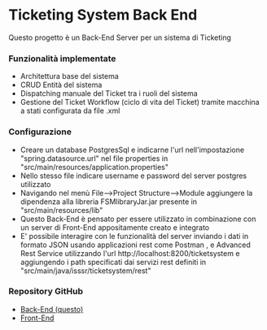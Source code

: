 # Ticketing System Back End #

Questo progetto è un Back-End Server per un sistema di Ticketing

### Funzionalità implementate ###

* Architettura base del sistema 
* CRUD Entità del sistema
* Dispatching manuale del Ticket tra i ruoli del sistema
* Gestione del Ticket Workflow (ciclo di vita del Ticket) tramite macchina a stati configurata da file .xml


### Configurazione ###

* Creare un database PostgresSql e indicarne l'url nell'impostazione "spring.datasource.url"
nel file properties in "src/main/resources/application.properties"
* Nello stesso file indicare username e password del server postgres utilizzato
* Navigando nel menù File-->Project Structure-->Module aggiungere la dipendenza alla libreria FSMlibraryJar.jar presente in
"src/main/resources/lib"
* Questo Back-End è pensato per essere utilizzato in combinazione con  un server di Front-End appositamente creato e integrato
* E' possibile interagire con le funzionalità del server inviando i dati in formato JSON usando applicazioni rest come Postman , e Advanced Rest Service
utilizzando l'url http://localhost:8200/ticketsystem e aggiungendo i path specificati dai servizi rest definiti in 
"src/main/java/isssr/ticketsystem/rest"

### Repository GitHub ###

* [Back-End (questo)](https://github.com/UniversityProject-TorVergata/TicketSystem.git)
* [Front-End](https://github.com/UniversityProject-TorVergata/Ticketsystem-FE.git)

